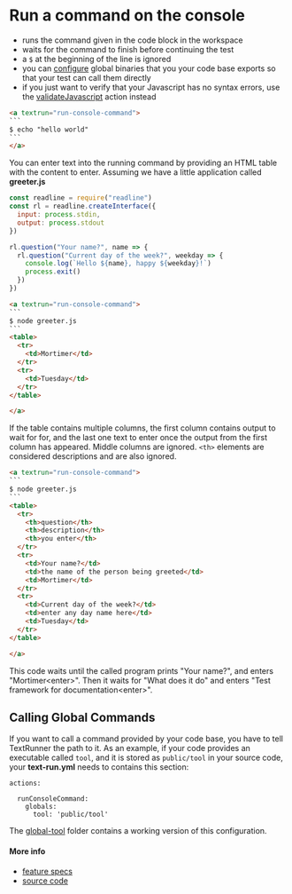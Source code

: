 # Run a command on the console

- runs the command given in the code block in the workspace
- waits for the command to finish before continuing the test
- a `$` at the beginning of the line is ignored
- you can [configure](#calling-global-commands) global binaries that you your code base exports
  so that your test can call them directly
- if you just want to verify that your Javascript has no syntax errors,
  use the [validateJavascript](validate_javascript.md) action instead

<a textrun="run-markdown-in-textrun">

```markdown
<a textrun="run-console-command">
`​``
$ echo "hello world"
`​``
</a>
```

</a>

You can enter text into the running command by providing an HTML table
with the content to enter.
Assuming we have a little application called
<a textrun="create-file">
**greeter.js**

```js
const readline = require("readline")
const rl = readline.createInterface({
  input: process.stdin,
  output: process.stdout
})

rl.question("Your name?", name => {
  rl.question("Current day of the week?", weekday => {
    console.log(`Hello ${name}, happy ${weekday}!`)
    process.exit()
  })
})
```

</a>

<a textrun="run-markdown-in-textrun">

```markdown
<a textrun="run-console-command">
`​``
$ node greeter.js
`​``
<table>
  <tr>
    <td>Mortimer</td>
  </tr>
  <tr>
    <td>Tuesday</td>
  </tr>
</table>

</a>
```

</a>

If the table contains multiple columns,
the first column contains output to wait for for,
and the last one text to enter once the output from the first column has appeared.
Middle columns are ignored.
`<th>` elements are considered descriptions and are also ignored.

<a textrun="run-markdown-in-textrun">

```markdown
<a textrun="run-console-command">
`​``
$ node greeter.js
`​``
<table>
  <tr>
    <th>question</th>
    <th>description</th>
    <th>you enter</th>
  </tr>
  <tr>
    <td>Your name?</td>
    <td>the name of the person being greeted</td>
    <td>Mortimer</td>
  </tr>
  <tr>
    <td>Current day of the week?</td>
    <td>enter any day name here</td>
    <td>Tuesday</td>
  </tr>
</table>

</a>
```

</a>

This code waits until the called program prints "Your name?",
and enters "Mortimer&lt;enter&gt;".
Then it waits for "What does it do"
and enters "Test framework for documentation&lt;enter&gt;".

## Calling Global Commands

If you want to call a command provided by your code base,
you have to tell TextRunner the path to it.
As an example, if your code provides an executable called `tool`,
and it is stored as `public/tool` in your source code,
<a textrun="verify-source-file-content">
your **text-run.yml** needs to contains this section:

```
actions:

  runConsoleCommand:
    globals:
      tool: 'public/tool'
```

The
[global-tool](../examples/global-tool)
folder contains a working version of this configuration.
</a>

#### More info

- [feature specs](../../features/actions/built-in/run-console-command/)
- [source code](../../src/actions/run-console-command.js)

